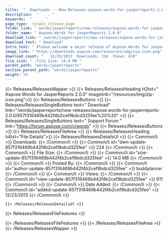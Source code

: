 ```yaml
---
title:  "  Downloads ---New-Releases-aspose.words-for-jasperreports-2.0.0 . " 
description:  "    . " 
keywords:  "    . " 
page_type:  single_release_page
folder_link: " words/jasperreports/new-releases/aspose.words-for-jasperreports-2.0.0/"
folder_name: " Aspose.Words for JasperReports 2.0.0"
download_link: " /words/jasperreports/new-releases/aspose.words-for-jasperreports-2.0.0/857f316469b442f4b2cef9bdcd325fee"
download_text: " Download"
Intro_text: " Please welcome a major release of Aspose.Words for JasperReports. In this releas..."
image_link: " https://downloads.aspose.com/resources/img/zip-icon.png"
download_count: "   12/23/2013  Downloads: 224  Views: 610"
file_size: "  File Size: 14.0 MB "
parent_path: "words/jasperreports"
section_parent_path: "words/jasperreports"
weight: 59 
---
```


{{< Releases/ReleasesWapper >}}
  {{< Releases/ReleasesHeading H2txt=" Aspose.Words for JasperReports 2.0.0" imagelink="/resources/img/zip-icon.png">}}
  {{< Releases/ReleasesButtons >}}
    {{< Releases/ReleasesSingleButtons text=" Download" link="/words/jasperreports/new-releases/aspose.words-for-jasperreports-2.0.0/857f316469b442f4b2cef9bdcd325fee%20%20" >}}
    {{< Releases/ReleasesSingleButtons text=" Support Forum " link="https://forum.aspose.com/c/words" >}}
  {{< Releases/ReleasesButtons >}}
  {{< Releases/ReleasesFileArea >}}
    {{< Releases/ReleasesHeading h4txt="File Details">}}
    {{< Releases/ReleasesDetailsUl >}}
            {{< Common/li  >}} Downloads: {{< /Common/li >}} 
      {{< Common/li id="dwn-update-857f316469b442f4b2cef9bdcd325fee" >}} 224 {{< /Common/li >}} 
      {{< Common/li  >}} File Size: {{< /Common/li >}} 
      {{< Common/li id="size-update-857f316469b442f4b2cef9bdcd325fee" >}} 14.0 MB {{< /Common/li >}} 
      {{< Common/li  >}} Posted By: {{< /Common/li >}} 
      {{< Common/li id="author-update-857f316469b442f4b2cef9bdcd325fee" >}} buddylancer {{< /Common/li >}} 
      {{< Common/li  >}} Views: {{< /Common/li >}} 
      {{< Common/li id="view-update-857f316469b442f4b2cef9bdcd325fee" >}} 611 {{< /Common/li >}} 
      {{< Common/li  >}} Date Added: {{< /Common/li >}} 
      {{< Common/li id="added-update-857f316469b442f4b2cef9bdcd325fee" >}} 12/23/2013 {{< /Common/li >}} 

    {{< /Releases/ReleasesDetailsUl >}}

  {{< Releases/ReleasesFileFeatures >}}
      
  {{< /Releases/ReleasesFileFeatures >}}
 {{< /Releases/ReleasesFileArea >}}
{{< /Releases/ReleasesWapper >}}


